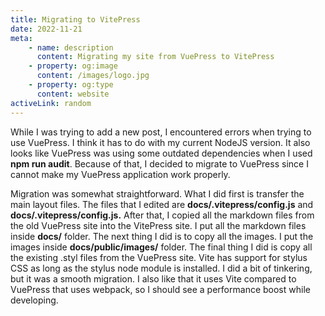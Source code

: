 ```yaml
---
title: Migrating to VitePress
date: 2022-11-21
meta:
    - name: description
      content: Migrating my site from VuePress to VitePress
    - property: og:image
      content: /images/logo.jpg
    - property: og:type
      content: website
activeLink: random
---
```


<script setup>
import BlogPost from './.vitepress/theme/components/BlogPost.vue'
</script>

<BlogPost>
  <div>
While I was trying to add a new post, I encountered errors when trying to use VuePress. I think it has to do with my current NodeJS version. It also looks like VuePress was using some outdated dependencies when I used <b>npm run audit</b>. Because of that, I decided to migrate to VuePress since I cannot make my VuePress application work properly.

Migration was somewhat straightforward. What I did first is transfer the main layout files. The files that I edited are <b>docs/.vitepress/config.js</b> and <b>docs/.vitepress/config.js.</b> After that, I copied all the markdown files from the old VuePress site into the VitePress site. I put all the markdown files inside <b>docs/</b> folder. The next thing I did is to copy all the images. I put the images inside <b>docs/public/images/</b> folder. The final thing I did is copy all the existing .styl files from the VuePress site. Vite has support for stylus CSS as long as the stylus node module is installed. I did a bit of tinkering, but it was a smooth migration. I also like that it uses Vite compared to VuePress that uses webpack, so I should see a performance boost while developing.

  </div>
</BlogPost>
